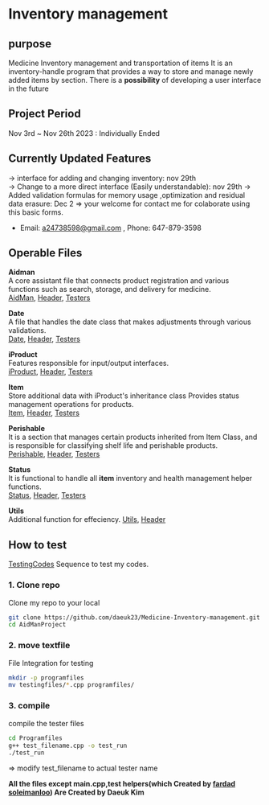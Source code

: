 # Inventory management  

## purpose 
Medicine Inventory management and transportation of items It is an inventory-handle program that provides a way to store and manage newly added items by section.
There is a **possibility** of developing a user interface in the future  

## Project Period
Nov 3rd ~ Nov 26th 2023 : Individually Ended


## Currently Updated Features
-> interface for adding and changing inventory: nov 29th  
-> Change to a more direct interface (Easily understandable): nov 29th
-> Added validation formulas for memory usage ,optimization and residual data erasure: Dec 2
=> your welcome for contact me for colaborate using this basic forms.  
- Email: a24738598@gmail.com  , Phone: 647-879-3598


## Operable Files

**Aidman**  
A core assistant file that connects product registration and various functions such as search, storage, and delivery for medicine.  
[AidMan](Programfiles/AidMan.cpp), [Header](Programfiles/AidMan.h), [Testers](testingfiles/Aidman_test.cpp)

**Date**  
A file that handles the date class that makes adjustments through various validations.  
[Date](Programfiles/Date.cpp), [Header](Programfiles/Date.h), [Testers](testingfiles/Date_test.cpp)

**iProduct**  
Features responsible for input/output interfaces.  
[iProduct](Programfiles/iProduct.cpp), [Header](Programfiles/iProduct.h), [Testers](testingfiles/iProduct_test.cpp)

**Item**  
Store additional data with iProduct's inheritance class Provides status management operations for products.  
[Item](Programfiles/Item.cpp), [Header](Programfiles/Item.h), [Testers](testingfiles/Item_test.cpp)

**Perishable**  
It is a section that manages certain products inherited from Item Class, and is responsible for classifying shelf life and perishable products.  
[Perishable](Programfiles/Perishable.cpp), [Header](Programfiles/Perishable.h), [Testers](testingfiles/Perishable_test.cpp)

**Status**  
It is functional to handle all **item** inventory and health management helper functions.  
[Status](Programfiles/Status.cpp), [Header](Programfiles/Status.h), [Testers](testingfiles/Status_test.cpp)

**Utils**  
Additional function for effeciency.
[Utils](Programfiles/Utils.cpp), [Header](Programfiles/Utils.h)

## How to test  
[TestingCodes](testingfiles/)
Sequence to test my codes.

### 1. Clone repo

Clone my repo to your local

```bash
git clone https://github.com/daeuk23/Medicine-Inventory-management.git
cd AidManProject
```  

### 2. move textfile

File Integration for testing

```bash
mkdir -p programfiles
mv testingfiles/*.cpp programfiles/
```

### 3. compile

compile the tester files

```bash
cd Programfiles
g++ test_filename.cpp -o test_run
./test_run
```
=> modify test_filename to actual tester name


**All the files except main.cpp,test helpers(which Created by [fardad soleimanloo](https://github.com/fardad)) Are Created by Daeuk Kim**